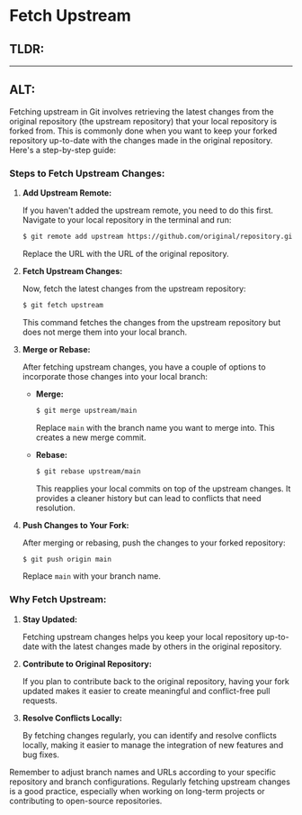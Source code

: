 # Fetch Upstream

## TLDR:

---

## ALT:

Fetching upstream in Git involves retrieving the latest changes from the original repository (the upstream repository) that your local repository is forked from. This is commonly done when you want to keep your forked repository up-to-date with the changes made in the original repository. Here's a step-by-step guide:

### Steps to Fetch Upstream Changes:

1. **Add Upstream Remote:**

   If you haven't added the upstream remote, you need to do this first. Navigate to your local repository in the terminal and run:

   ```bash
   $ git remote add upstream https://github.com/original/repository.git
   ```

   Replace the URL with the URL of the original repository.

2. **Fetch Upstream Changes:**

   Now, fetch the latest changes from the upstream repository:

   ```bash
   $ git fetch upstream
   ```

   This command fetches the changes from the upstream repository but does not merge them into your local branch.

3. **Merge or Rebase:**

   After fetching upstream changes, you have a couple of options to incorporate those changes into your local branch:

   - **Merge:**

     ```bash
     $ git merge upstream/main
     ```

     Replace `main` with the branch name you want to merge into. This creates a new merge commit.

   - **Rebase:**

     ```bash
     $ git rebase upstream/main
     ```

     This reapplies your local commits on top of the upstream changes. It provides a cleaner history but can lead to conflicts that need resolution.

4. **Push Changes to Your Fork:**

   After merging or rebasing, push the changes to your forked repository:

   ```bash
   $ git push origin main
   ```

   Replace `main` with your branch name.

### Why Fetch Upstream:

1. **Stay Updated:**

   Fetching upstream changes helps you keep your local repository up-to-date with the latest changes made by others in the original repository.

2. **Contribute to Original Repository:**

   If you plan to contribute back to the original repository, having your fork updated makes it easier to create meaningful and conflict-free pull requests.

3. **Resolve Conflicts Locally:**

   By fetching changes regularly, you can identify and resolve conflicts locally, making it easier to manage the integration of new features and bug fixes.

Remember to adjust branch names and URLs according to your specific repository and branch configurations. Regularly fetching upstream changes is a good practice, especially when working on long-term projects or contributing to open-source repositories.
